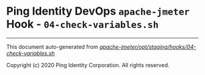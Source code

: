 
# Ping Identity DevOps `apache-jmeter` Hook - `04-check-variables.sh`

---
This document auto-generated from _[apache-jmeter/opt/staging/hooks/04-check-variables.sh](https://github.com/pingidentity/pingidentity-docker-builds/blob/master/apache-jmeter/opt/staging/hooks/04-check-variables.sh)_

Copyright (c) 2020 Ping Identity Corporation. All rights reserved.

